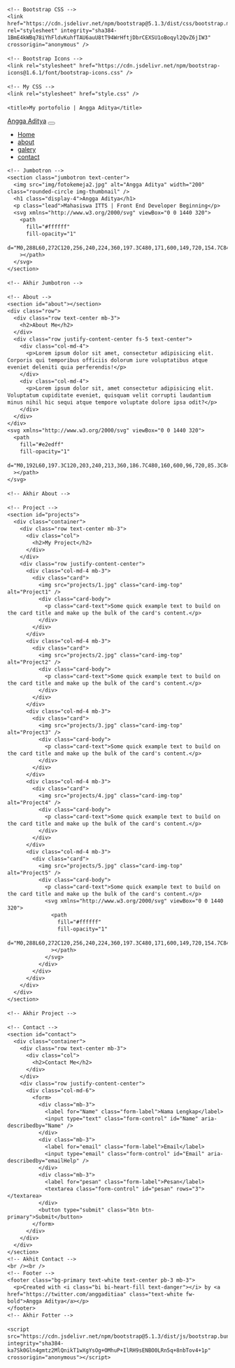 <html>
  <head>
    <meta charset="utf-8" />
    <meta name="viewport" content="width=device-width, initial-scale=1" />

    <!-- Bootstrap CSS -->
    <link href="https://cdn.jsdelivr.net/npm/bootstrap@5.1.3/dist/css/bootstrap.min.css" rel="stylesheet" integrity="sha384-1BmE4kWBq78iYhFldvKuhfTAU6auU8tT94WrHftjDbrCEXSU1oBoqyl2QvZ6jIW3" crossorigin="anonymous" />

    <!-- Bootstrap Icons -->
    <link rel="stylesheet" href="https://cdn.jsdelivr.net/npm/bootstrap-icons@1.6.1/font/bootstrap-icons.css" />

    <!-- My CSS -->
    <link rel="stylesheet" href="style.css" />

    <title>My portofolio | Angga Aditya</title>
  </head>
  <body>
    <!-- Navbar -->
    <nav class="navbar navbar-expand-lg navbar-dark bg-primary shadow-sm">
      <div class="container-fluid">
        <a class="navbar-brand" href="#">Angga Aditya</a>
        <button class="navbar-toggler" type="button" data-bs-toggle="collapse" data-bs-target="#navbarNav" aria-controls="navbarNav" aria-expanded="false" aria-label="Toggle navigation">
          <span class="navbar-toggler-icon"></span>
        </button>
        <div class="collapse navbar-collapse" id="navbarNav">
          <ul class="navbar-nav ms-auto">
            <li class="nav-item">
              <a class="nav-link active" aria-current="page" href="#">Home</a>
            </li>
            <li class="nav-item">
              <a class="nav-link" href="#">about</a>
            </li>
            <li class="nav-item">
              <a class="nav-link" href="#">galery</a>
            </li>
            <li class="nav-item">
              <a class="nav-link" href="#">contact</a>
            </li>
          </ul>
        </div>
      </div>
    </nav>
    <!-- Akhir Navbar -->

    <!-- Jumbotron -->
    <section class="jumbotron text-center">
      <img src="img/fotokemeja2.jpg" alt="Angga Aditya" width="200" class="rounded-circle img-thumbnail" />
      <h1 class="display-4">Angga Aditya</h1>
      <p class="lead">Mahasiswa ITTS | Front End Developer Beginning</p>
      <svg xmlns="http://www.w3.org/2000/svg" viewBox="0 0 1440 320">
        <path
          fill="#ffffff"
          fill-opacity="1"
          d="M0,288L60,272C120,256,240,224,360,197.3C480,171,600,149,720,154.7C840,160,960,192,1080,181.3C1200,171,1320,117,1380,90.7L1440,64L1440,320L1380,320C1320,320,1200,320,1080,320C960,320,840,320,720,320C600,320,480,320,360,320C240,320,120,320,60,320L0,320Z"
        ></path>
      </svg>
    </section>

    <!-- Akhir Jumbotron -->

    <!-- About -->
    <section id="about"></section>
    <div class="row">
      <div class="row text-center mb-3">
        <h2>About Me</h2>
      </div>
      <div class="row justify-content-center fs-5 text-center">
        <div class="col-md-4">
          <p>Lorem ipsum dolor sit amet, consectetur adipisicing elit. Corporis qui temporibus officiis dolorum iure voluptatibus atque eveniet deleniti quia perferendis!</p>
        </div>
        <div class="col-md-4">
          <p>Lorem ipsum dolor sit, amet consectetur adipisicing elit. Voluptatum cupiditate eveniet, quisquam velit corrupti laudantium minus nihil hic sequi atque tempore voluptate dolore ipsa odit?</p>
        </div>
      </div>
    </div>
    <svg xmlns="http://www.w3.org/2000/svg" viewBox="0 0 1440 320">
      <path
        fill="#e2edff"
        fill-opacity="1"
        d="M0,192L60,197.3C120,203,240,213,360,186.7C480,160,600,96,720,85.3C840,75,960,117,1080,122.7C1200,128,1320,96,1380,80L1440,64L1440,320L1380,320C1320,320,1200,320,1080,320C960,320,840,320,720,320C600,320,480,320,360,320C240,320,120,320,60,320L0,320Z"
      ></path>
    </svg>

    <!-- Akhir About -->

    <!-- Project -->
    <section id="projects">
      <div class="container">
        <div class="row text-center mb-3">
          <div class="col">
            <h2>My Project</h2>
          </div>
        </div>
        <div class="row justify-content-center">
          <div class="col-md-4 mb-3">
            <div class="card">
              <img src="projects/1.jpg" class="card-img-top" alt="Project1" />
              <div class="card-body">
                <p class="card-text">Some quick example text to build on the card title and make up the bulk of the card's content.</p>
              </div>
            </div>
          </div>
          <div class="col-md-4 mb-3">
            <div class="card">
              <img src="projects/2.jpg" class="card-img-top" alt="Project2" />
              <div class="card-body">
                <p class="card-text">Some quick example text to build on the card title and make up the bulk of the card's content.</p>
              </div>
            </div>
          </div>
          <div class="col-md-4 mb-3">
            <div class="card">
              <img src="projects/3.jpg" class="card-img-top" alt="Project3" />
              <div class="card-body">
                <p class="card-text">Some quick example text to build on the card title and make up the bulk of the card's content.</p>
              </div>
            </div>
          </div>
          <div class="col-md-4 mb-3">
            <div class="card">
              <img src="projects/4.jpg" class="card-img-top" alt="Project4" />
              <div class="card-body">
                <p class="card-text">Some quick example text to build on the card title and make up the bulk of the card's content.</p>
              </div>
            </div>
          </div>
          <div class="col-md-4 mb-3">
            <div class="card">
              <img src="projects/5.jpg" class="card-img-top" alt="Project5" />
              <div class="card-body">
                <p class="card-text">Some quick example text to build on the card title and make up the bulk of the card's content.</p>
                <svg xmlns="http://www.w3.org/2000/svg" viewBox="0 0 1440 320">
                  <path
                    fill="#ffffff"
                    fill-opacity="1"
                    d="M0,288L60,272C120,256,240,224,360,197.3C480,171,600,149,720,154.7C840,160,960,192,1080,181.3C1200,171,1320,117,1380,90.7L1440,64L1440,320L1380,320C1320,320,1200,320,1080,320C960,320,840,320,720,320C600,320,480,320,360,320C240,320,120,320,60,320L0,320Z"
                  ></path>
                </svg>
              </div>
            </div>
          </div>
        </div>
      </div>
    </section>

    <!-- Akhir Project -->

    <!-- Contact -->
    <section id="contact">
      <div class="container">
        <div class="row text-center mb-3">
          <div class="col">
            <h2>Contact Me</h2>
          </div>
        </div>
        <div class="row justify-content-center">
          <div class="col-md-6">
            <form>
              <div class="mb-3">
                <label for="Name" class="form-label">Nama Lengkap</label>
                <input type="text" class="form-control" id="Name" aria-describedby="Name" />
              </div>
              <div class="mb-3">
                <label for="email" class="form-label">Email</label>
                <input type="email" class="form-control" id="Email" aria-describedby="emailHelp" />
              </div>
              <div class="mb-3">
                <label for="pesan" class="form-label">Pesan</label>
                <textarea class="form-control" id="pesan" rows="3"></textarea>
              </div>
              <button type="submit" class="btn btn-primary">Submit</button>
            </form>
          </div>
        </div>
      </div>
    </section>
    <!-- Akhit Contact -->
    <br /><br />
    <!-- Footer -->
    <footer class="bg-primary text-white text-center pb-3 mb-3">
      <p>Created with <i class="bi bi-heart-fill text-danger"></i> by <a href="https://twitter.com/anggaditiaa" class="text-white fw-bold">Angga Aditya</a></p>
    </footer>
    <!-- Akhir Fotter -->

    <script src="https://cdn.jsdelivr.net/npm/bootstrap@5.1.3/dist/js/bootstrap.bundle.min.js" integrity="sha384-ka7Sk0Gln4gmtz2MlQnikT1wXgYsOg+OMhuP+IlRH9sENBO0LRn5q+8nbTov4+1p" crossorigin="anonymous"></script>
  </body>
</html>
